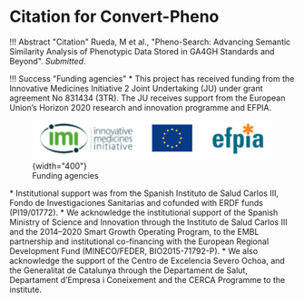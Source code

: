 # Citation for Convert-Pheno

!!! Abstract "Citation"
    Rueda, M et al., "Pheno-Search: Advancing Semantic Similarity Analysis of Phenotypic Data Stored in GA4GH Standards and Beyond". _Submitted_.

!!! Success "Funding agencies"
    * This project has received funding from the Innovative Medicines Initiative 2 Joint Undertaking (JU) under grant agreement No 831434 (3TR). The JU receives support from the European Union’s Horizon 2020 research and innovation programme and EFPIA. 
    <figure markdown>
     ![Convert-Pheno](img/3tr-funding.png){width="400"}
    <figcaption>Funding agencies</figcaption>
    </figure>
    * Institutional support was from the Spanish Instituto de Salud Carlos III, Fondo de Investigaciones Sanitarias and cofunded with ERDF funds (PI19/01772). 
    * We acknowledge the institutional support of the Spanish Ministry of Science and Innovation through the Instituto de Salud Carlos III and the 2014–2020 Smart Growth Operating Program, to the EMBL partnership and institutional co-financing with the European Regional Development Fund (MINECO/FEDER, BIO2015-71792-P). 
    * We also acknowledge the support of the Centro de Excelencia Severo Ochoa, and the Generalitat de Catalunya through the Departament de Salut, Departament d’Empresa i Coneixement and the CERCA Programme to the institute.
